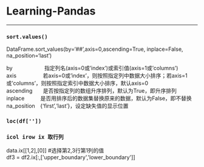 # Learning-Pandas
----------------

### `sort.values()` <br>
DataFrame.sort_values(by=‘##’,axis=0,ascending=True, inplace=False, na_position=‘last’)  <br>

by　　　　　　指定列名(axis=0或’index’)或索引值(axis=1或’columns’) <br>
axis　　　　　若axis=0或’index’，则按照指定列中数据大小排序；若axis=1或’columns’，则按照指定索引中数据大小排序，默认axis=0 <br>
ascending　　是否按指定列的数组升序排列，默认为True，即升序排列 <br>
inplace　　　是否用排序后的数据集替换原来的数据，默认为False，即不替换 <br>
na_position　{‘first’,‘last’}，设定缺失值的显示位置 <br>


### `loc(df[''])` <br>



### `icol irow ix 取行列` <br>

data.ix[[1,2],[0]]   #选择第2,3行第1列的值<br>
df3 = df2.ix[:,['upper_boundary','lower_boundary']] <br>
